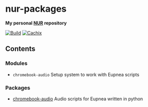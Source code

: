 # nur-packages

**My personal [NUR](https://github.com/nix-community/NUR) repository**

[![Build](https://github.com/infinitivewitch/nur-packages/actions/workflows/build.yml/badge.svg)](https://github.com/infinitivewitch/nur-packages/actions/workflows/build.yml)
[![Cachix](https://img.shields.io/badge/cachix-infinitivewitch-blue.svg)](https://infinitivewitch.cachix.org)

## Contents

### Modules

- `chromebook-audio` Setup system to work with Eupnea scripts

### Packages

- [chromebook-audio](https://github.com/eupnea-linux/audio-scripts) Audio scripts for Eupnea written in python
